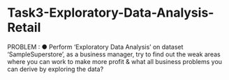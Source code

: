 # Task3-Exploratory-Data-Analysis-Retail
PROBLEM :  ● Perform ‘Exploratory Data Analysis’ on dataset ‘SampleSuperstore’, as a business manager, try to find out the weak areas where you can work to make more profit & what all business problems you can derive by exploring the data? 

